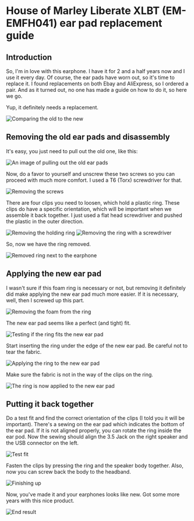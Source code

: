 # House of Marley Liberate XLBT (EM-EMFH041) ear pad replacement guide

## Introduction
So, I'm in love with this earphone. I have it for 2 and a half years now and I use it every day. Of course, the ear pads have worn out, so it's time to replace it. I found replacements on both Ebay and AliExpress, so I ordered a pair. And as it turned out, no one has made a guide on how to do it, so here we go.

Yup, it definitely needs a replacement.

![Comparing the old to the new](https://raw.githubusercontent.com/std66/liberate-xlbt-earpad-replace-guide/main/images/13.jpg)

## Removing the old ear pads and disassembly

It's easy, you just need to pull out the old one, like this:

![An image of pulling out the old ear pads](https://raw.githubusercontent.com/std66/liberate-xlbt-earpad-replace-guide/main/images/01.jpg)

Now, do a favor to yourself and unscrew these two screws so you can proceed with much more comfort. I used a T6 (Torx) screwdriver for that.

![Removing the screws](https://raw.githubusercontent.com/std66/liberate-xlbt-earpad-replace-guide/main/images/02.jpg)

There are four clips you need to loosen, which hold a plastic ring. These clips do have a specific orientation, which will be important when we assemble it back together. I just used a flat head screwdriver and pushed the plastic in the outer direction.

![Removing the holding ring](https://raw.githubusercontent.com/std66/liberate-xlbt-earpad-replace-guide/main/images/03.jpg)
![Removing the ring with a screwdriver](https://raw.githubusercontent.com/std66/liberate-xlbt-earpad-replace-guide/main/images/04.jpg)

So, now we have the ring removed.

![Removed ring next to the earphone](https://raw.githubusercontent.com/std66/liberate-xlbt-earpad-replace-guide/main/images/05.jpg)

## Applying the new ear pad

I wasn't sure if this foam ring is necessary or not, but removing it definitely did make applying the new ear pad much more easier. If it is necessary, well, then I screwed up this part.

![Removing the foam from the ring](https://raw.githubusercontent.com/std66/liberate-xlbt-earpad-replace-guide/main/images/06.jpg)

The new ear pad seems like a perfect (and tight) fit.

![Testing if the ring fits the new ear pad](https://raw.githubusercontent.com/std66/liberate-xlbt-earpad-replace-guide/main/images/07.jpg)

Start inserting the ring under the edge of the new ear pad. Be careful not to tear the fabric.

![Applying the ring to the new ear pad](https://raw.githubusercontent.com/std66/liberate-xlbt-earpad-replace-guide/main/images/08.jpg)

Make sure the fabric is not in the way of the clips on the ring.

![The ring is now applied to the new ear pad](https://raw.githubusercontent.com/std66/liberate-xlbt-earpad-replace-guide/main/images/09.jpg)

## Putting it back together

Do a test fit and find the correct orientation of the clips (I told you it will be important). There's a sewing on the ear pad which indicates the bottom of the ear pad. If it is not aligned properly, you can rotate the ring inside the ear pod. Now the sewing should align the 3.5 Jack on the right speaker and the USB connector on the left.

![Test fit](https://raw.githubusercontent.com/std66/liberate-xlbt-earpad-replace-guide/main/images/10.jpg)

Fasten the clips by pressing the ring and the speaker body together. Also, now you can screw back the body to the headband.

![Finishing up](https://raw.githubusercontent.com/std66/liberate-xlbt-earpad-replace-guide/main/images/11.jpg)

Now, you've made it and your earphones looks like new. Got some more years with this nice product.

![End result](https://raw.githubusercontent.com/std66/liberate-xlbt-earpad-replace-guide/main/images/12.jpg)
